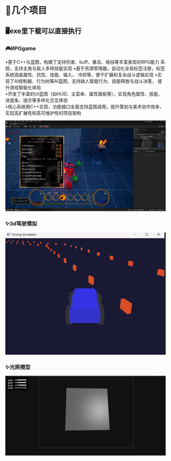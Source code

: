 # 🚀几个项目
## 🖥️exe里下载可以直接执行
### 🎮RPGgame
 •基于C++与蓝图，构建了支持伤害、buff、暴击、格挡等丰富表现的RPG能力
系统，支持主角与敌人多样技能实现 
 •基于资源管理器，自动化全局标签注册，标签系统涵盖属性、抗性、技能、输入、
冷却等，便于扩展和复杂战斗逻辑实现 
 •实现了AI控制器、行为树等AI蓝图，支持敌人智能行为、技能释放与战斗决策，
提升游戏智能化体验                                              
 •开发了丰富的UI蓝图（如HUD、主菜单、属性面板等），实现角色属性、技能、
进度条、提示等多样化交互体验                                        
 •核心系统用C++实现，功能接口全面支持蓝图调用，提升策划与美术协作效率，
实现高扩展性和高可维护性的项目架构 

![Game](RPGgame.png)
### ✨3d驾驶模拟
![3d驾驶模拟](3DCar.png)
### ✨光照模型
![光照模型](Bllin_phong.png)

